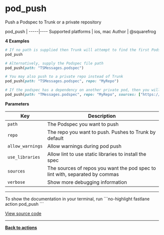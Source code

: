 # pod_push


Push a Podspec to Trunk or a private repository







pod_push |
-----|----
Supported platforms | ios, mac
Author | @squarefrog



**4 Examples**

```ruby
# If no path is supplied then Trunk will attempt to find the first Podspec in the current directory.
pod_push
```

```ruby
# Alternatively, supply the Podspec file path
pod_push(path: "TSMessages.podspec")
```

```ruby
# You may also push to a private repo instead of Trunk
pod_push(path: "TSMessages.podspec", repo: "MyRepo")
```

```ruby
# If the podspec has a dependency on another private pod, then you will have to supply the sources you want the podspec to lint with for pod_push to succeed. Read more here - https://github.com/CocoaPods/CocoaPods/issues/2543.
pod_push(path: "TMessages.podspec", repo: "MyRepo", sources: ["https://github.com/MyGithubPage/Specs", "https://github.com/CocoaPods/Specs"])
```





**Parameters**

Key | Description
----|------------
  `path` | The Podspec you want to push
  `repo` | The repo you want to push. Pushes to Trunk by default
  `allow_warnings` | Allow warnings during pod push
  `use_libraries` | Allow lint to use static libraries to install the spec
  `sources` | The sources of repos you want the pod spec to lint with, separated by commas
  `verbose` | Show more debugging information




<hr />
To show the documentation in your terminal, run
```no-highlight
fastlane action pod_push
```

<a href="https://github.com/fastlane/fastlane/blob/master/fastlane/lib/fastlane/actions/pod_push.rb" target="_blank">View source code</a>

<hr />

<a href="/actions"><b>Back to actions</b></a>
